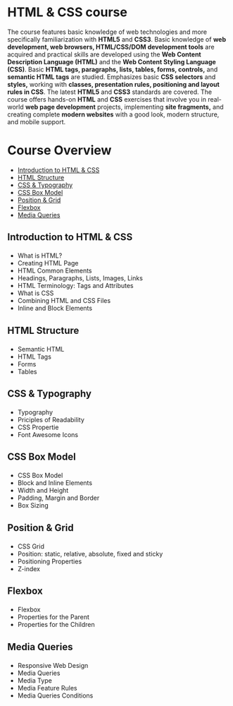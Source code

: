 # HTML & CSS course

The course features basic knowledge of web technologies and more specifically familiarization with **HTML5** and **CSS3**. Basic knowledge of **web development, web browsers, HTML/CSS/DOM development tools** are acquired and practical skills are developed using the **Web Content Description Language (HTML)** and the **Web Content Styling Language (CSS)**. Basic **HTML tags, paragraphs, lists, tables, forms, controls,** and **semantic HTML tags** are studied. Emphasizes basic **CSS selectors** and **styles,** working with **classes, presentation rules, positioning and layout rules in CSS**. The latest **HTML5** and **CSS3** standards are covered. The course offers hands-on **HTML** and **CSS** exercises that involve you in real-world **web page development** projects, implementing **site fragments,** and creating complete **modern websites** with a good look, modern structure, and mobile support.

# Course Overview

- <a href="#intro">Introduction to HTML & CSS</a>
- <a href="#html-structure">HTML Structure</a>
- <a href="#css-and-typo">CSS & Typography</a>
- <a href="#css-box-model">CSS Box Model</a>
- <a href="#position-and-grid">Position & Grid</a>
- <a href="#flex">Flexbox</a>
- <a href="#media-queries">Media Queries</a>


## <p id="intro">Introduction to HTML & CSS</p>
- What is HTML?
- Creating HTML Page
- HTML Common Elements
- Headings, Paragraphs, Lists, Images, Links
- HTML Terminology: Tags and Attributes
- What is CSS
- Combining HTML and CSS Files
- Inline and Block Elements

## <p id="html-structure">HTML Structure</p>
- Semantic HTML
- HTML Tags
- Forms
- Tables

## <p id="css-and-typo">CSS & Typography</p>
- Typography
- Priciples of Readability
- CSS Propertie
- Font Awesome Icons

## <p id="css-box-model">CSS Box Model</p>
- CSS Box Model
- Block and Inline Elements
- Width and Height
- Padding, Margin and Border
- Box Sizing

## <p id="postiong-and-grid">Position & Grid</p>
- CSS Grid
- Position: static, relative, absolute, fixed and sticky
- Positioning Properties
- Z-index

## <p id="flex">Flexbox</p>
- Flexbox
- Properties for the Parent
- Properties for the Children

## <p id="media-queries">Media Queries</p>
- Responsive Web Design
- Media Queries
- Media Type
- Media Feature Rules
- Media Queries Conditions
